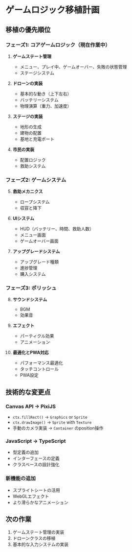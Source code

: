 # ゲームロジック移植計画

## 移植の優先順位

### フェーズ1: コアゲームロジック（現在作業中）
1. **ゲームステート管理**
   - メニュー、プレイ中、ゲームオーバー、失敗の状態管理
   - ステージシステム

2. **ドローンの実装**
   - 基本的な動き（上下左右）
   - バッテリーシステム
   - 物理演算（重力、加速度）

3. **ステージの実装**
   - 地形の生成
   - 建物の配置
   - 基地と充電ポート

4. **市民の実装**
   - 配置ロジック
   - 救助システム

### フェーズ2: ゲームシステム
5. **救助メカニクス**
   - ロープシステム
   - 収容と降下

6. **UIシステム**
   - HUD（バッテリー、時間、救助人数）
   - メニュー画面
   - ゲームオーバー画面

7. **アップグレードシステム**
   - アップグレード種類
   - 進捗管理
   - 購入システム

### フェーズ3: ポリッシュ
8. **サウンドシステム**
   - BGM
   - 効果音

9. **エフェクト**
   - パーティクル効果
   - アニメーション

10. **最適化とPWA対応**
    - パフォーマンス最適化
    - タッチコントロール
    - PWA設定

## 技術的な変更点

### Canvas API → PixiJS
- `ctx.fillRect()` → `Graphics` or `Sprite`
- `ctx.drawImage()` → `Sprite` with `Texture`
- 手動のカメラ実装 → `Container` のposition操作

### JavaScript → TypeScript
- 型定義の追加
- インターフェースの定義
- クラスベースの設計強化

### 新機能の追加
- スプライトシートの活用
- WebGLエフェクト
- より滑らかなアニメーション

## 次の作業
1. ゲームステート管理の実装
2. ドローンクラスの移植
3. 基本的な入力システムの実装
